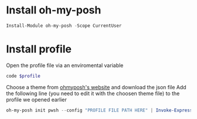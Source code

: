 # Install oh-my-posh
```powershell
Install-Module oh-my-posh -Scope CurrentUser
```
# Install profile
Open the profile file via an enviromental variable
```powershell
code $profile
```
Choose a theme from [ohmyposh's website](https://ohmyposh.dev/docs/themes "ohmyposh's website") and download the json file
Add the following line (you need to edit it with the choosen theme file) to the profile we opened earlier
```powershell
oh-my-posh init pwsh --config "PROFILE FILE PATH HERE" | Invoke-Expression
```
